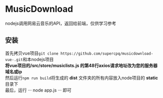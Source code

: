 # MusicDownload
nodejs调用网易云音乐的API，返回给前端，仅供学习参考
## 安装
首先拷贝vue项目`git clone https://github.com/supercpq/musicdownload-vue-.git`和本nodejs项目 <br>
**将vue项目的/src/store/musiclists.js 的第48行axios请求地址改为您的服务器域名或ip** <br>
然后运行`npm run build`将生成的 **dist** 文件夹的所有内容放入node项目的 **static** 目录下<br>
最后，运行
···
node app.js
···
即可
